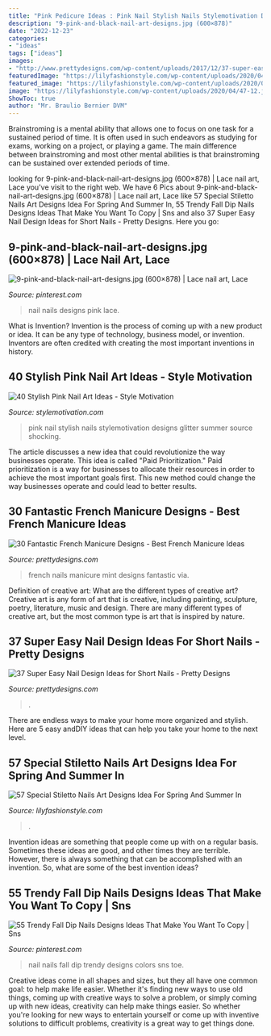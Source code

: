 ```yaml
---
title: "Pink Pedicure Ideas : Pink Nail Stylish Nails Stylemotivation Designs Glitter Summer Source Shocking"
description: "9-pink-and-black-nail-art-designs.jpg (600×878)"
date: "2022-12-23"
categories:
- "ideas"
tags: ["ideas"]
images:
- "http://www.prettydesigns.com/wp-content/uploads/2017/12/37-super-easy-nail-design-ideas-for-short-nails-14.jpg"
featuredImage: "https://lilyfashionstyle.com/wp-content/uploads/2020/04/47-12.jpg"
featured_image: "https://lilyfashionstyle.com/wp-content/uploads/2020/04/47-12.jpg"
image: "https://lilyfashionstyle.com/wp-content/uploads/2020/04/47-12.jpg"
ShowToc: true
author: "Mr. Braulio Bernier DVM"
---
```



Brainstroming is a mental ability that allows one to focus on one task for a sustained period of time. It is often used in such endeavors as studying for exams, working on a project, or playing a game. The main difference between brainstroming and most other mental abilities is that brainstroming can be sustained over extended periods of time.

	

		
looking for 9-pink-and-black-nail-art-designs.jpg (600×878) | Lace nail art, Lace you've visit to the right web. We have 6 Pics about 9-pink-and-black-nail-art-designs.jpg (600×878) | Lace nail art, Lace like 57 Special Stiletto Nails Art Designs Idea For Spring And Summer In, 55 Trendy Fall Dip Nails Designs Ideas That Make You Want To Copy | Sns and also 37 Super Easy Nail Design Ideas for Short Nails - Pretty Designs. Here you go:
		
    
## 9-pink-and-black-nail-art-designs.jpg (600×878) | Lace Nail Art, Lace

<img loading=lazy src="https://i.pinimg.com/736x/b1/e1/df/b1e1dfc1ffe9122debab2e29a7017453--unique-nail-designs-black-nail-designs.jpg" onerror="this.onerror=null;this.src='https://tse1.mm.bing.net/th?id=OIP.FKR3i6RSLojmyJv9t5D00wHaK1&amp;pid=15.1';" alt="9-pink-and-black-nail-art-designs.jpg (600×878) | Lace nail art, Lace">

_Source: pinterest.com_

>nail nails designs pink lace. 

	

What is Invention?
Invention is the process of coming up with a new product or idea. It can be any type of technology, business model, or invention. Inventors are often credited with creating the most important inventions in history.

    
## 40 Stylish Pink Nail Art Ideas - Style Motivation

<img loading=lazy src="http://www.stylemotivation.com/wp-content/uploads/2013/09/40-pink-nail-art-ideas-9.jpg" onerror="this.onerror=null;this.src='https://tse1.mm.bing.net/th?id=OIP.ALmCxJCMMwsCasYCAlRLOAHaMX&amp;pid=15.1';" alt="40 Stylish Pink Nail Art Ideas - Style Motivation">

_Source: stylemotivation.com_

>pink nail stylish nails stylemotivation designs glitter summer source shocking. 

	

The article discusses a new idea that could revolutionize the way businesses operate. This idea is called "Paid Prioritization." Paid prioritization is a way for businesses to allocate their resources in order to achieve the most important goals first. This new method could change the way businesses operate and could lead to better results.

    
## 30 Fantastic French Manicure Designs - Best French Manicure Ideas

<img loading=lazy src="http://www.prettydesigns.com/wp-content/uploads/2014/07/MInt-French-Nails.jpg" onerror="this.onerror=null;this.src='https://tse3.mm.bing.net/th?id=OIP.6GqfnnO7WvFrPf2zqyGCWwHaLx&amp;pid=15.1';" alt="30 Fantastic French Manicure Designs - Best French Manicure Ideas">

_Source: prettydesigns.com_

>french nails manicure mint designs fantastic via. 

	

Definition of creative art: What are the different types of creative art?
Creative art is any form of art that is creative, including painting, sculpture, poetry, literature, music and design. There are many different types of creative art, but the most common type is art that is inspired by nature.

    
## 37 Super Easy Nail Design Ideas For Short Nails - Pretty Designs

<img loading=lazy src="http://www.prettydesigns.com/wp-content/uploads/2017/12/37-super-easy-nail-design-ideas-for-short-nails-14.jpg" onerror="this.onerror=null;this.src='https://tse2.mm.bing.net/th?id=OIP.91296eOhNK1Gi6xJMDLlhQHaHa&amp;pid=15.1';" alt="37 Super Easy Nail Design Ideas for Short Nails - Pretty Designs">

_Source: prettydesigns.com_

>. 

	

There are endless ways to make your home more organized and stylish. Here are 5 easy andDIY ideas that can help you take your home to the next level.

    
## 57 Special Stiletto Nails Art Designs Idea For Spring And Summer In

<img loading=lazy src="https://lilyfashionstyle.com/wp-content/uploads/2020/04/47-12.jpg" onerror="this.onerror=null;this.src='https://tse4.mm.bing.net/th?id=OIP.XqrKW54NC-39DiySVpe_yAHaKi&amp;pid=15.1';" alt="57 Special Stiletto Nails Art Designs Idea For Spring And Summer In">

_Source: lilyfashionstyle.com_

>. 

	

Invention ideas are something that people come up with on a regular basis. Sometimes these ideas are good, and other times they are terrible. However, there is always something that can be accomplished with an invention. So, what are some of the best invention ideas?

    
## 55 Trendy Fall Dip Nails Designs Ideas That Make You Want To Copy | Sns

<img loading=lazy src="https://i.pinimg.com/736x/fe/cc/cc/feccccb780abbcef31a70ed244fc1b8b.jpg" onerror="this.onerror=null;this.src='https://tse3.mm.bing.net/th?id=OIP.wBharf5CFnyPUU4N6JiBmwHaHn&amp;pid=15.1';" alt="55 Trendy Fall Dip Nails Designs Ideas That Make You Want To Copy | Sns">

_Source: pinterest.com_

>nail nails fall dip trendy designs colors sns toe. 

	

Creative ideas come in all shapes and sizes, but they all have one common goal: to help make life easier. Whether it's finding new ways to use old things, coming up with creative ways to solve a problem, or simply coming up with new ideas, creativity can help make things easier. So whether you're looking for new ways to entertain yourself or come up with inventive solutions to difficult problems, creativity is a great way to get things done.

